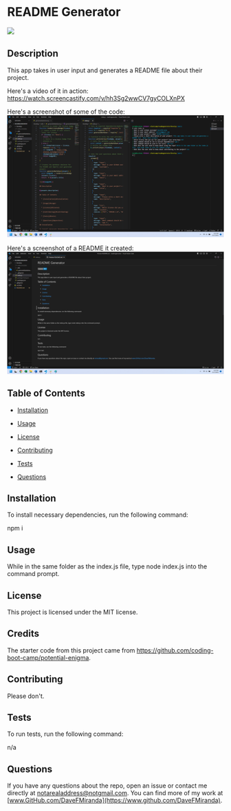 # README Generator

![](https://img.shields.io/badge/License-MIT-blue)

## Description

This app takes in user input and generates a README file  about their project.

Here's a video of it in action: https://watch.screencastify.com/v/hh3Sg2wwCV7gyCOLXnPX

Here's a screenshot of some of the code:
![Screenshot](develop/screenshot1.png)

Here's a screenshot of a README it created:
![Screenshot](develop/screenshot2.png)

## Table of Contents

  * [Installation](#installation)

  * [Usage](#usage)

  * [License](#license)

  * [Contributing](#contributing)

  * [Tests](#tests)

  * [Questions](#questions)

## Installation

To install necessary dependencies, run the following command:

  npm i

## Usage

While in the same folder as the index.js file, type node index.js into the command prompt.

## License

This project is licensed under the MIT license.

## Credits

The starter code from this project came from https://github.com/coding-boot-camp/potential-enigma.

## Contributing

Please don't.

## Tests

To run tests, run the following command:

  n/a

## Questions

If you have any questions about the repo, open an issue or contact me directly at [notarealaddress@notgmail.com](mailto:notarealaddress@notgmail.com). You can find more of my work at [www.GitHub.com/DaveFMiranda](https://www.github.com/DaveFMiranda).
  
